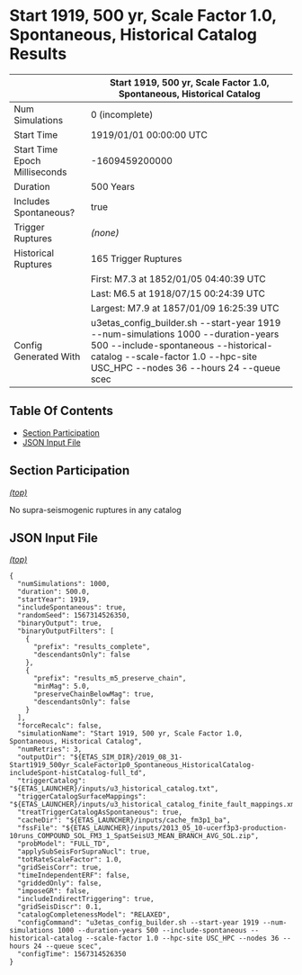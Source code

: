 # Start 1919, 500 yr, Scale Factor 1.0, Spontaneous, Historical Catalog Results

|   | Start 1919, 500 yr, Scale Factor 1.0, Spontaneous, Historical Catalog |
|-----|-----|
| Num Simulations | 0 (incomplete) |
| Start Time | 1919/01/01 00:00:00 UTC |
| Start Time Epoch Milliseconds | -1609459200000 |
| Duration | 500 Years |
| Includes Spontaneous? | true |
| Trigger Ruptures | *(none)* |
| Historical Ruptures | 165 Trigger Ruptures |
|   | First: M7.3 at 1852/01/05 04:40:39 UTC |
|   | Last: M6.5 at 1918/07/15 00:24:39 UTC |
|   | Largest: M7.9 at 1857/01/09 16:25:39 UTC |
| Config Generated With | u3etas_config_builder.sh --start-year 1919 --num-simulations 1000 --duration-years 500 --include-spontaneous --historical-catalog --scale-factor 1.0 --hpc-site USC_HPC --nodes 36 --hours 24 --queue scec |

## Table Of Contents

* [Section Participation](#section-participation)
* [JSON Input File](#json-input-file)

## Section Participation
*[(top)](#table-of-contents)*

No supra-seismogenic ruptures in any catalog


## JSON Input File
*[(top)](#table-of-contents)*

```
{
  "numSimulations": 1000,
  "duration": 500.0,
  "startYear": 1919,
  "includeSpontaneous": true,
  "randomSeed": 1567314526350,
  "binaryOutput": true,
  "binaryOutputFilters": [
    {
      "prefix": "results_complete",
      "descendantsOnly": false
    },
    {
      "prefix": "results_m5_preserve_chain",
      "minMag": 5.0,
      "preserveChainBelowMag": true,
      "descendantsOnly": false
    }
  ],
  "forceRecalc": false,
  "simulationName": "Start 1919, 500 yr, Scale Factor 1.0, Spontaneous, Historical Catalog",
  "numRetries": 3,
  "outputDir": "${ETAS_SIM_DIR}/2019_08_31-Start1919_500yr_ScaleFactor1p0_Spontaneous_HistoricalCatalog-includeSpont-histCatalog-full_td",
  "triggerCatalog": "${ETAS_LAUNCHER}/inputs/u3_historical_catalog.txt",
  "triggerCatalogSurfaceMappings": "${ETAS_LAUNCHER}/inputs/u3_historical_catalog_finite_fault_mappings.xml",
  "treatTriggerCatalogAsSpontaneous": true,
  "cacheDir": "${ETAS_LAUNCHER}/inputs/cache_fm3p1_ba",
  "fssFile": "${ETAS_LAUNCHER}/inputs/2013_05_10-ucerf3p3-production-10runs_COMPOUND_SOL_FM3_1_SpatSeisU3_MEAN_BRANCH_AVG_SOL.zip",
  "probModel": "FULL_TD",
  "applySubSeisForSupraNucl": true,
  "totRateScaleFactor": 1.0,
  "gridSeisCorr": true,
  "timeIndependentERF": false,
  "griddedOnly": false,
  "imposeGR": false,
  "includeIndirectTriggering": true,
  "gridSeisDiscr": 0.1,
  "catalogCompletenessModel": "RELAXED",
  "configCommand": "u3etas_config_builder.sh --start-year 1919 --num-simulations 1000 --duration-years 500 --include-spontaneous --historical-catalog --scale-factor 1.0 --hpc-site USC_HPC --nodes 36 --hours 24 --queue scec",
  "configTime": 1567314526350
}
```

